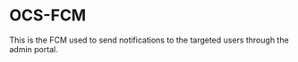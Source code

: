 # OCS-FCM
This is the FCM used to send notifications to the targeted users through the admin portal. 
